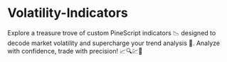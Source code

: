 # Volatility-Indicators
 Explore a treasure trove of custom PineScript indicators 📉 designed to decode market volatility and supercharge your trend analysis 🚀. Analyze with confidence, trade with precision! 📈🔍💹💪
